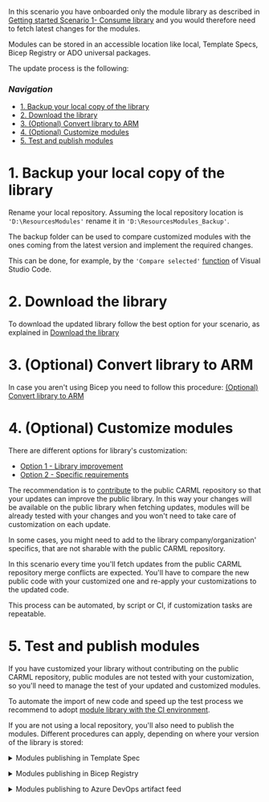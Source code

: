 In this scenario you have onboarded only the module library as described in [Getting started Scenario 1- Consume library](./Getting%20started%20-%20Scenario%201%20Consume%20library) and you would therefore need to fetch latest changes for the modules.

Modules can be stored in an accessible location like local, Template Specs, Bicep Registry or ADO universal packages.

The update process is the following:

### _Navigation_

- [1. Backup your local copy of the library](#1-backup-your-local-copy-of-the-library)
- [2. Download the library](#2-download-the-library)
- [3. (Optional) Convert library to ARM](#3-optional-convert-library-to-arm)
- [4. (Optional) Customize modules](#4-optional-customize-modules)
- [5. Test and publish modules](#5-test-and-publish-modules)
# 1. Backup your local copy of the library

Rename your local repository. Assuming the local repository location is `'D:\ResourcesModules'` rename it in `'D:\ResourcesModules_Backup'`.

The backup folder can be used to compare customized modules with the ones coming from the latest version and implement the required changes.

This can be done, for example, by the `'Compare selected'` [function](https://vscode.one/diff-vscode/) of Visual Studio Code.

# 2. Download the library

To download the updated library follow the best option for your scenario, as explained in [Download the library](./Getting%20started%20-%20Scenario%202%20Consume%20library#1-download-the-library)

# 3. (Optional) Convert library to ARM

In case you aren't using Bicep you need to follow this procedure: [(Optional) Convert library to ARM](./Getting%20started%20-%20Scenario%202%20Consume%20library#2-optional-convert-library-to-arm)
# 4. (Optional) Customize modules

There are different options for library's customization:
- [Option 1 - Library improvement](./Fetching%20latest%20updates#option-1---library-improvement)
- [Option 2 - Specific requirements](./Fetching%20latest%20updates#option-2---specific-requirements)

The recommendation is to [contribute](./Contribution%20guide) to the public CARML repository so that your updates can improve the public library. In this way your changes will be available on the public library when fetching updates, modules will be already tested with your changes and you won't need to take care of customization on each update.

In some cases, you might need to add to the library company/organization' specifics, that are not sharable with the public CARML repository.

In this scenario every time you'll fetch updates from the public CARML repository merge conflicts are expected. You'll have to compare the new public code with your customized one and re-apply your customizations to the updated code.

This process can be automated, by script or CI, if customization tasks are repeatable.
# 5. Test and publish modules

If you have customized your library without contributing on the public CARML repository, public modules are not tested with your customization, so you'll need to manage the test of your updated and customized modules.

To automate the import of new code and speed up the test process we recommend to adopt [module library with the CI environment](./Getting%20started%20-%20Scenario%202%20Onboard%20module%20library%20and%20CI%20environment).

If you are not using a local repository, you'll also need to publish the modules. Different procedures can apply, depending on where your version of the library is stored:

<details>
<summary>Modules publishing in Template Spec</summary>

The preferred method to publish modules to template-specs is to leverage CARML ready [CI environment](./The%20CI%20environment), however there maybe specific requirements for which this option is not applicable. As an alternative, the same [Publish-ModuleToTemplateSpec.ps1](https://github.com/Azure/ResourceModules/blob/main/utilities/pipelines/resourcePublish/Publish-ModuleToPrivateBicepRegistry.ps1) script leveraged by the publishing step of the CI environment pipeline can be executed locally.

To publish a module by running the script:
 1. Let's suppose your updated library location is `'D:\ResourcesModules'`, open a Powershell session on your machine
 1. Navigate to `'D:\ResourcesModules\utilities\pipelines\resourcePublish'` location
 1. Load the script `'Publish-ModuleToTemplateSpec.ps1'` executing:

        ```PowerShell
        . .\Publish-ModuleToTemplateSpec.ps1
        ```
 1. Run the script for the modules you need to publish, using the opportune parameters:
     - TemplateFilePath = the absolute path of the module to be published
     - ModuleVersion = the version of the module
     - TemplateSpecsRgName = the resource group that will contain the Template Spec
     - TemplateSpecsRgLocation = the location of the Template Spec
     - TemplateSpecsDescription = The description of the Template Spec

    To publish the Keyvault module with version 0.4.740 on a Template Spec that will be created in the resource group 'artifact-rg' you can execute the following example:

         ```PowerShell
        Publish-ModuleToTemplateSpec -TemplateFilePath "D:\ResourcesModules\modules\Microsoft.KeyVault\vaults\deploy.bicep" -ModuleVersion "0.4.740" -TemplateSpecsRgName 'artifact-rg'  -TemplateSpecsRgLocation 'West Europe' -TemplateSpecsDescription 'CARML KV Template Spec'
        ```
    As the modules to be published are more than one a script that calls the `'Publish-ModuleToTemplateSpec'` function for each of the modules can be created.

 1. Update your master template in order to use the new version of the published modules.

    For the [Template Specs' example in Solutions](./Solution%20creation#examples) page, supposing you have published version '0.4.740' of modules, you need to replace all the occurences of '0.4.735' with '0.4.740'.
</details>
<p>

<details>
<summary>Modules publishing in Bicep Registry</summary>

The preferred method to publish modules to Bicep Registry is to leverage CARML ready [CI environment](./The%20CI%20environment), however there maybe specific requirements for which this option is not applicable. As an alternative, the same [Publish-ModuleToPrivateBicepRegistry.ps1](https://github.com/Azure/ResourceModules/blob/main/utilities/pipelines/resourcePublish/Publish-ModuleToPrivateBicepRegistry.ps1) script leveraged by the publishing step of the CI environment pipeline can be executed locally.

To publish a module by running the script:
 1. Let's suppose your updated library location is `'D:\ResourcesModules'`, open a Powershell session on your machine
 1. Navigate to `'D:\ResourcesModules\utilities\pipelines\resourcePublish'` location
 1. Load the script `'Publish-ModuleToPrivateBicepRegistry.ps1'` executing:

        ```PowerShell
        . .\Publish-ModuleToPrivateBicepRegistry.ps1
        ```
 1. Run the script for the modules you need to publish, using the opportune parameters:
     - TemplateFilePath = the absolute path of the module to be published.
     - ModuleVersion = the version of the module.
     - BicepRegistryName =  Name of the private bicep registry to publish to.
     - BicepRegistryRgName = the resource group of the private bicep registry to publish to.

    To publish the Keyvault module with version 0.4.740 on a Bicep Registry called 'adpsxxazacrx001' that will be created in the resource group 'artifact-rg' you can execute the following command:

         ```PowerShell
        Publish-ModuleToPrivateBicepRegistry -TemplateFilePath "D:\ResourcesModules\modules\Microsoft.KeyVault\vaults\deploy.bicep" -ModuleVersion "0.4.740" -BicepRegistryName 'adpsxxazacrx001'  -BicepRegistryRgName 'artifact-rg'
        ```
    As the modules to be published are more than one a script that calls the `'Publish-ModuleToPrivateBicepRegistry'` function for each of the modules can be created.

 1. Update your master template in order to use the new version of the published modules.

    For the [Private Bicep Registry's example in Solutions](./Solution%20creation#examples) page, supposing you have published version '0.4.740' of modules, you need to replace all the occurences of '0.4.735' with '0.4.740'.
</details>
<p>

<details>
<summary>Modules publishing to Azure DevOps artifact feed</summary>

The preferred method to publish modules to Azure DevOps artifact feed is to leverage CARML ready [CI environment](./The%20CI%20environment), however there maybe specific requirements for which this option is not applicable. As an alternative, the same [Publish-ModuleToUniversalArtifactFeed.ps1](https://github.com/Azure/ResourceModules/blob/main/utilities/pipelines/resourcePublish/Publish-ModuleToUniversalArtifactFeed.ps1) script leveraged by the publishing step of the CI environment pipeline can be executed locally.

To publish a module by running the script:
 1. Let's suppose your updated library location is `'D:\ResourcesModules'`, open a Powershell session on your machine
 1. Navigate to `'D:\ResourcesModules\utilities\pipelines\resourcePublish'` location
 1. Load the script `'Publish-ModuleToUniversalArtifactFeed.ps1'` executing:

        ```PowerShell
        . .\Publish-ModuleToUniversalArtifactFeed.ps1
        ```
 1. Run the script for the modules you need to publish, using the opportune parameters:
     - TemplateFilePath = the absolute path of the module to be published.
     - ModuleVersion = the version of the module.
     - VstsOrganizationUri =  name of Azure DevOps organization URL hosting the artifacts feed.
     - VstsFeedProject = name of the project hosting the artifacts feed.
     - VstsFeedName = name to the feed to publish to.

    To publish the Keyvault module with version 0.4.740 on an artifact feed called 'Artifacts', in the project 'IaC' on organization 'fabrikam' you can execute the following command:

         ```PowerShell
        Publish-ModuleToUniversalArtifactFeed -TemplateFilePath "D:\ResourcesModules\modules\Microsoft.KeyVault\vaults\deploy.bicep" -ModuleVersion "0.4.740" -VstsOrganizationUri 'https://dev.azure.com/fabrikam' -VstsFeedProject 'IaC' -VstsFeedName 'Artifacts'
        ```
    As the modules to be published are more than one a script that calls the `'Publish-ModuleToUniversalArtifactFeed'` function for each of the modules can be created.

 1. Update your master template in order to use the new version of the published modules.

</details>
